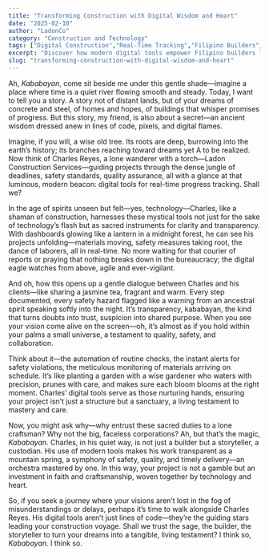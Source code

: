 ```yaml
---
title: "Transforming Construction with Digital Wisdom and Heart"
date: "2025-02-10"
author: "LadonCo"
category: "Construction and Technology"
tags: ["Digital Construction","Real-Time Tracking","Filipino Builders","Construction Technology","Transparency in Building"]
excerpt: "Discover how modern digital tools empower Filipino builders like Charles Reyes to deliver transparent, quality-driven projects that turn visions into tangible realities with heart and precision."
slug: "transforming-construction-with-digital-wisdom-and-heart"
---
```


Ah, _Kababayan_, come sit beside me under this gentle shade—imagine a place where time is a quiet river flowing smooth and steady. Today, I want to tell you a story. A story not of distant lands, but of your dreams of concrete and steel, of homes and hopes, of buildings that whisper promises of progress. But this story, my friend, is also about a secret—an ancient wisdom dressed anew in lines of code, pixels, and digital flames. 

Imagine, if you will, a wise old tree. Its roots are deep, burrowing into the earth’s history; its branches reaching toward dreams yet A to be realized. Now think of Charles Reyes, a lone wanderer with a torch—Ladon Construction Services—guiding projects through the dense jungle of deadlines, safety standards, quality assurance, all with a glance at that luminous, modern beacon: digital tools for real-time progress tracking. Shall we?

In the age of spirits unseen but felt—yes, technology—Charles, like a shaman of construction, harnesses these mystical tools not just for the sake of technology’s flash but as sacred instruments for clarity and transparency. With dashboards glowing like a lantern in a midnight forest, he can see his projects unfolding—materials moving, safety measures taking root, the dance of laborers, all in real-time. No more waiting for that courier of reports or praying that nothing breaks down in the bureaucracy; the digital eagle watches from above, agile and ever-vigilant.

And oh, how this opens up a gentle dialogue between Charles and his clients—like sharing a jasmine tea, fragrant and warm. Every step documented, every safety hazard flagged like a warning from an ancestral spirit speaking softly into the night. It’s transparency, kababayan, the kind that turns doubts into trust, suspicion into shared purpose. When you see your vision come alive on the screen—oh, it’s almost as if you hold within your palms a small universe, a testament to quality, safety, and collaboration.

Think about it—the automation of routine checks, the instant alerts for safety violations, the meticulous monitoring of materials arriving on schedule. It’s like planting a garden with a wise gardener who waters with precision, prunes with care, and makes sure each bloom blooms at the right moment. Charles’ digital tools serve as those nurturing hands, ensuring your project isn’t just a structure but a sanctuary, a living testament to mastery and care.

Now, you might ask why—why entrust these sacred duties to a lone craftsman? Why not the big, faceless corporations? Ah, but that’s the magic, _Kababayan_. Charles, in his quiet way, is not just a builder but a storyteller, a custodian. His use of modern tools makes his work transparent as a mountain spring, a symphony of safety, quality, and timely delivery—an orchestra mastered by one. In this way, your project is not a gamble but an investment in faith and craftsmanship, woven together by technology and heart.

So, if you seek a journey where your visions aren’t lost in the fog of misunderstandings or delays, perhaps it’s time to walk alongside Charles Reyes. His digital tools aren’t just lines of code—they’re the guiding stars leading your construction voyage. Shall we trust the sage, the builder, the storyteller to turn your dreams into a tangible, living testament? I think so, _Kababayan_. I think so.